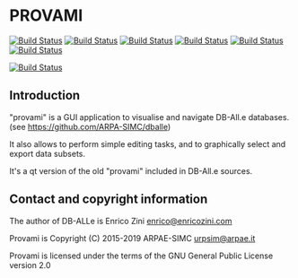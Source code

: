 PROVAMI
===============================================================

[![Build Status](https://badges.herokuapp.com/travis/ARPA-SIMC/provami?branch=master&env=DOCKER_IMAGE=centos:7&label=centos7)](https://travis-ci.org/ARPA-SIMC/provami)
[![Build Status](https://badges.herokuapp.com/travis/ARPA-SIMC/provami?branch=master&env=DOCKER_IMAGE=centos:8&label=centos8)](https://travis-ci.org/ARPA-SIMC/provami)
[![Build Status](https://badges.herokuapp.com/travis/ARPA-SIMC/provami?branch=master&env=DOCKER_IMAGE=fedora:29&label=fedora29)](https://travis-ci.org/ARPA-SIMC/provami)
[![Build Status](https://badges.herokuapp.com/travis/ARPA-SIMC/provami?branch=master&env=DOCKER_IMAGE=fedora:30&label=fedora30)](https://travis-ci.org/ARPA-SIMC/provami)
[![Build Status](https://badges.herokuapp.com/travis/ARPA-SIMC/provami?branch=master&env=DOCKER_IMAGE=fedora:31&label=fedora31)](https://travis-ci.org/ARPA-SIMC/provami)
[![Build Status](https://badges.herokuapp.com/travis/ARPA-SIMC/provami?branch=master&env=DOCKER_IMAGE=fedora:rawhide&label=fedorarawhide)](https://travis-ci.org/ARPA-SIMC/provami)

[![Build Status](https://copr.fedorainfracloud.org/coprs/simc/stable/package/provami/status_image/last_build.png)](https://copr.fedorainfracloud.org/coprs/simc/stable/package/provami/)


Introduction
------------

"provami" is a GUI application to visualise and navigate DB-All.e databases.
(see https://github.com/ARPA-SIMC/dballe)

It also allows to perform simple editing tasks, and to graphically select and
export data subsets.

It's a qt version of the old "provami" included in DB-All.e sources.

Contact and copyright information
---------------------------------

The author of DB-ALLe is Enrico Zini <enrico@enricozini.com>

Provami is Copyright (C) 2015-2019 ARPAE-SIMC <urpsim@arpae.it>

Provami is licensed under the terms of the GNU General Public License version 2.0
